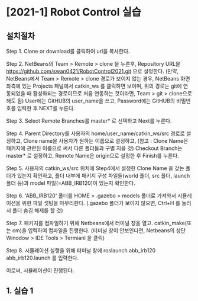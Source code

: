 # [2021-1] Robot Control 실습

## 설치절차

Step 1. Clone or download를 클릭하여 url을 복사한다.

Step 2. NetBeans의 Team > Remote > clone 을 누른후, Repository URL을 https://github.com/swan0421/RobotControl2021.git 으로 설정한다.
        (만약, NetBeans에서 Team > Remote > clone 경로가 보이지 않는 경우, NetBeans 화면 좌측에 있는 Projects 패널에서 catkin_ws 를 클릭하면
         보이며, 위의 경로는 git에 연동되었을 때 활성화되는 경로이므로 처음 연동하는 것이라면, Team > git > clone으로 해도 됨)
        User에는 GitHUB의 user_name을 쓰고, Password에는 GitHUB의 비밀번호를 입력한 후 NEXT를 누른다.

Step 3. Select Remote Branches를 master* 로 선택하고 Next를 누른다.

Step 4. Parent Directory를 사용자의 home/user_name/catkin_ws/src 경로로 설정하고, Clone name을 사용자가 원하는 이름으로 설정하고,
        (참고 : Clone Name은 패키지에 관련된 이름으로 써서 다른 폴더들과 구별 지을 것)
        Checkout Branch는 master* 로 설정하고, Remote Name은 origin으로 설정한 후 Finish를 누른다.

Step 5. 사용자의 catkin_ws/src 위치에 Step4에서 설정한 Clone Name 을 갖는 폴더가 있는지 확인하고, 폴더 내부에 패키지 구성 파일들(world 폴더,
        src 폴더, launch 폴더 등)과 model 파일(=ABB_IRB120)이 있는지 확인한다.

Step 6. 'ABB_IRB120' 폴더를 HOME > .gazebo > models 폴더로 가져와서 시뮬레이션을 위한 파일 셋팅을 마무리한다. 
         (.gazebo 폴더가 보이지 않으면, Ctrl+H 를 눌러서 폴더 숨김 해제를 할 것)
         
Step 7. 패키지를 컴파일하기 위해 Netbeans에서 터미널 창을 열고. catkin_make(또는 cm)을 입력하여 컴파일을 진행한다. 
        (터미널 창이 안보인다면, Netbeans의 상단 Winodow > IDE Tools > Termianl 을 클릭)

Step 8. 시뮬레이션 실행을 위해 터미널 창에 roslaunch abb_irb120 abb_irb120.launch 를 입력한다.

이로써, 시뮬레이션이 진행된다.


## 1. 실습 1
